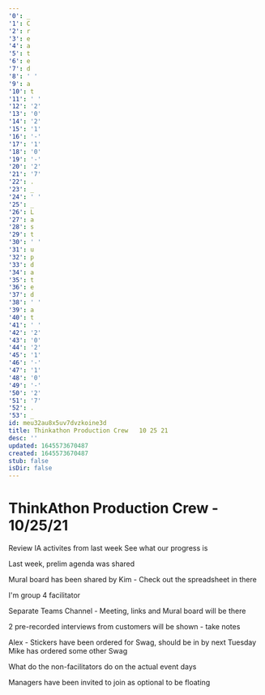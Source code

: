 ```yaml
---
'0': _
'1': C
'2': r
'3': e
'4': a
'5': t
'6': e
'7': d
'8': ' '
'9': a
'10': t
'11': ' '
'12': '2'
'13': '0'
'14': '2'
'15': '1'
'16': '-'
'17': '1'
'18': '0'
'19': '-'
'20': '2'
'21': '7'
'22': .
'23': _
'24': ' '
'25': _
'26': L
'27': a
'28': s
'29': t
'30': ' '
'31': u
'32': p
'33': d
'34': a
'35': t
'36': e
'37': d
'38': ' '
'39': a
'40': t
'41': ' '
'42': '2'
'43': '0'
'44': '2'
'45': '1'
'46': '-'
'47': '1'
'48': '0'
'49': '-'
'50': '2'
'51': '7'
'52': .
'53': _
id: meu32au8x5uv7dvzkoine3d
title: Thinkathon Production Crew   10 25 21
desc: ''
updated: 1645573670487
created: 1645573670487
stub: false
isDir: false
---
```


# ThinkAthon Production Crew - 10/25/21


Review IA activites from last week
See what our progress is

Last week, prelim agenda was shared

Mural board has been shared by Kim
\- Check out the spreadsheet in there

I'm group 4 facilitator

Separate Teams Channel
\- Meeting, links and Mural board will be there

2 pre-recorded interviews from customers will be shown
\- take notes

Alex - Stickers have been ordered for Swag, should be in by next Tuesday
Mike has ordered some other Swag

What do the non-facilitators do on the actual event days

Managers have been invited to join as optional to be floating

